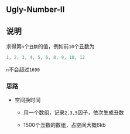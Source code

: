## Ugly-Number-II

## 说明

求得第`n`个`丑数`的值，例如前`10`个丑数为

```js
1, 2, 3, 4, 5, 6, 8, 9, 10, 12
```

`n`不会超过`1690`

### 思路

- 空间换时间

    - 用一个数组，记录`2,3,5`因子，依次生成丑数

    - 1500个丑数的数组，占空间大概6kb